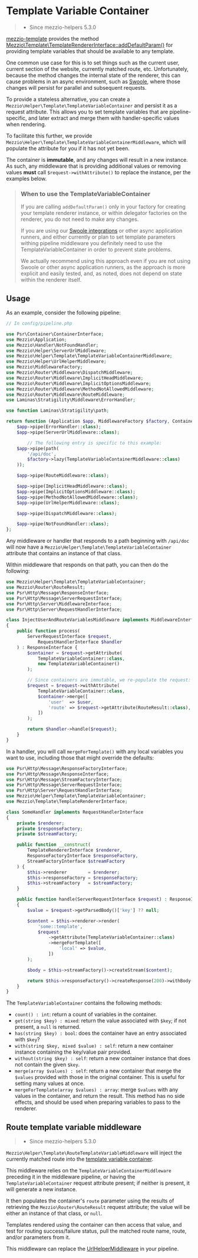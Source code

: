 # Template Variable Container

> - Since mezzio-helpers 5.3.0

[mezzio-template](../template/intro.md) provides the method
[Mezzio\Template\TemplateRendererInterface::addDefaultParam()](../template/interface.md#default-params)
for providing template variables that should be available to any template.

One common use case for this is to set things such as the current user, current
section of the website, currently matched route, etc. Unfortunately, because the
method changes the internal state of the renderer, this can cause problems in an
async environment, such as [Swoole](https://docs.mezzio.dev/mezzio-swoole), where those changes will persist for parallel and subsequent requests.

To provide a stateless alternative, you can create a `Mezzio\Helper\Template\TemplateVariableContainer`
and persist it as a request attribute. This allows you to set template variables
that are pipeline-specific, and later extract and merge them with
handler-specific values when rendering.

To facilitate this further, we provide `Mezzio\Helper\Template\TemplateVariableContainerMiddleware`,
which will populate the attribute for you if it has not yet been.

The container is **immutable**, and any changes will result in a new instance.
As such, any middleware that is providing additional values or removing values
**must** call `$request->withAttribute()` to replace the instance, per the
examples below.

<!-- markdownlint-disable-next-line header-increment -->
> ### When to use the TemplateVariableContainer
>
> If you are calling `addDefaultParam()` only in your factory for creating your
> template renderer instance, or within delegator factories on the renderer,
> you do not need to make any changes.
>
> If you are using our [Swoole integrations](https://docs.mezzio.dev/mezzio-swoole)
> or other async application runners, and either currently or plan to set
> template parameters withing pipeline middleware you definitely need to use the
> TemplateVariableContainer in order to prevent state problems.
>
> We actually recommend using this approach even if you are not using Swoole or
> other async application runners, as the approach is more explicit and easily
> tested, and, as noted, does not depend on state within the renderer itself.

## Usage

As an example, consider the following pipeline:

```php
// In config/pipeline.php

use Psr\Container\ContainerInterface;
use Mezzio\Application;
use Mezzio\Handler\NotFoundHandler;
use Mezzio\Helper\ServerUrlMiddleware;
use Mezzio\Helper\Template\TemplateVariableContainerMiddleware;
use Mezzio\Helper\UrlHelperMiddleware;
use Mezzio\MiddlewareFactory;
use Mezzio\Router\Middleware\DispatchMiddleware;
use Mezzio\Router\Middleware\ImplicitHeadMiddleware;
use Mezzio\Router\Middleware\ImplicitOptionsMiddleware;
use Mezzio\Router\Middleware\MethodNotAllowedMiddleware;
use Mezzio\Router\Middleware\RouteMiddleware;
use Laminas\Stratigility\Middleware\ErrorHandler;

use function Laminas\Stratigility\path;

return function (Application $app, MiddlewareFactory $factory, ContainerInterface $container) : void {
    $app->pipe(ErrorHandler::class);
    $app->pipe(ServerUrlMiddleware::class);

        // The following entry is specific to this example:
    $app->pipe(path(
        '/api/doc',
        $factory->lazy(TemplateVariableContainerMiddleware::class)
    ));

    $app->pipe(RouteMiddleware::class);

    $app->pipe(ImplicitHeadMiddleware::class);
    $app->pipe(ImplicitOptionsMiddleware::class);
    $app->pipe(MethodNotAllowedMiddleware::class);
    $app->pipe(UrlHelperMiddleware::class);

    $app->pipe(DispatchMiddleware::class);

    $app->pipe(NotFoundHandler::class);
};
```

Any middleware or handler that responds to a path beginning with `/api/doc` will
now have a `Mezzio\Helper\Template\TemplateVariableContainer` attribute
that contains an instance of that class.

Within middleware that responds on that path, you can then do the following:

```php
use Mezzio\Helper\Template\TemplateVariableContainer;
use Mezzio\Router\RouteResult;
use Psr\Http\Message\ResponseInterface;
use Psr\Http\Message\ServerRequestInterface;
use Psr\Http\Server\MiddlewareInterface;
use Psr\Http\Server\RequestHandlerInterface;

class InjectUserAndRouteVariablesMiddleware implements MiddlewareInterface
{
    public function process(
        ServerRequestInterface $request,
            RequestHandlerInterface $handler
    ) : ResponseInterface {
        $container = $request->getAttribute(
            TemplateVariableContainer::class,
            new TemplateVariableContainer()
        );

        // Since containers are immutable, we re-populate the request:
        $request = $request->withAttribute(
            TemplateVariableContainer::class,
            $container->merge([
                'user'  => $user,
                'route' => $request->getAttribute(RouteResult::class),
            ])
        );

        return $handler->handle($request);
    }
}
```

In a handler, you will call `mergeForTemplate()` with any local variables you
want to use, including those that might override the defaults:

```php
use Psr\Http\Message\ResponseFactoryInterface;
use Psr\Http\Message\ResponseInterface;
use Psr\Http\Message\StreamFactoryInterface;
use Psr\Http\Message\ServerRequestInterface;
use Psr\Http\Server\RequestHandlerInterface;
use Mezzio\Helper\Template\TemplateVariableContainer;
use Mezzio\Template\TemplateRendererInterface;

class SomeHandler implements RequestHandlerInterface
{
    private $renderer;
    private $responseFactory;
    private $streamFactory;

    public function __construct(
        TemplateRendererInterface $renderer,
        ResponseFactoryInterface $responseFactory,
        StreamFactoryInterface $streamFactory
    ) {
        $this->renderer        = $renderer;
        $this->responseFactory = $responseFactory;
        $this->streamFactory   = $streamFactory;
    }

    public function handle(ServerRequestInterface $request) : ResponseInterface
    {
        $value = $request->getParsedBody()['key'] ?? null;

        $content = $this->renderer->render(
            'some::template',
            $request
                ->getAttribute(TemplateVariableContainer::class)
                ->mergeForTemplate([
                    'local' => $value,
                ])
        );

        $body = $this->streamFactory()->createStream($content);

        return $this->responseFactory()->createResponse(200)->withBody($body);
    }
}
```

The `TemplateVariableContainer` contains the following methods:

- `count() : int`: return a count of variables in the container.
- `get(string $key) : mixed`: return the value associated with `$key`; if not
  present, a `null` is returned.
- `has(string $key) : bool`: does the container have an entry associated with
  `$key`?
- `with(string $key, mixed $value) : self`: return a new container instance
  containing the key/value pair provided.
- `without(string $key) : self`: return a new container instance that does not
  contain the given `$key`.
- `merge(array $values) : self`: return a new container that merge the `$values`
  provided with those in the original container. This is useful for setting
  many values at once.
- `mergeForTemplate(array $values) : array`: merge `$values` with any values in
  the container, and return the result. This method has no side effects, and
  should be used when preparing variables to pass to the renderer.

## Route template variable middleware

> - Since mezzio-helpers 5.3.0

`Mezzio\Helper\Template\RouteTemplateVariableMiddleware` will inject
the currently matched route into the [template variable container](#template-variable-container).

This middleware relies on the `TemplateVariableContainerMiddleware` preceding
it in the middleware pipeline, or having the `TemplateVariableContainer`
request attribute present; if neither is present, it will generate a new
instance.

It then populates the container's `route` parameter using the results of
retrieving the `Mezzio\Router\RouteResult` request attribute; the value
will be either an instance of that class, or `null`.

Templates rendered using the container can then access that value, and test for
routing success/failure status, pull the matched route name, route, and/or
parameters from it.

This middleware can replace the [UrlHelperMiddleware](url-helper.md) in your
pipeline.
